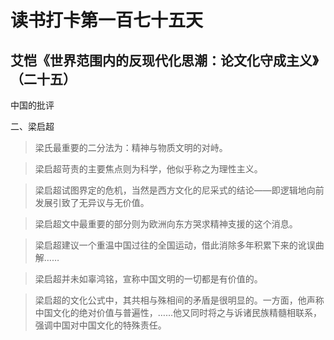 读书打卡第一百七十五天
===

艾恺《世界范围内的反现代化思潮：论文化守成主义》（二十五）
---

中国的批评

二、梁启超

> 梁氏最重要的二分法为：精神与物质文明的对峙。

> 梁启超苛责的主要焦点则为科学，他似乎称之为理性主义。

> 梁启超试图界定的危机，当然是西方文化的尼采式的结论——即逻辑地向前发展引致了无异议与无价值。

> 梁启超文中最重要的部分则为欧洲向东方哭求精神支援的这个消息。

> 梁启超建议一个重温中国过往的全国运动，借此消除多年积累下来的讹误曲解……

>梁启超并未如辜鸿铭，宣称中国文明的一切都是有价值的。

> 梁启超的文化公式中，其共相与殊相间的矛盾是很明显的。一方面，他声称中国文化的绝对价值与普遍性，……他又同时将之与诉诸民族精髓相联系，强调中国对中国文化的特殊责任。